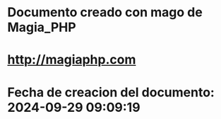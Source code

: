 # 
# Documento creado con mago de Magia_PHP 
# http://magiaphp.com 
# Fecha de creacion del documento: 2024-09-29 09:09:19 
